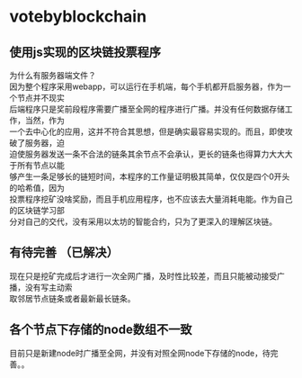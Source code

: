 # votebyblockchain
## 使用js实现的区块链投票程序  
为什么有服务器端文件？  
因为整个程序采用webapp，可以运行在手机端，每个手机都开启服务器，作为一个节点并不现实  
后端程序只是奖前段程序需要广播至全网的程序进行广播。并没有任何数据存储工作，当然，作为  
一个去中心化的应用，这并不符合其思想，但是确实最容易实现的。而且，即使攻破了服务器，迫  
迫使服务器发送一条不合法的链条其余节点不会承认，更长的链条也得算力大大大于所有节点以能  
够产生一条足够长的链短时间，本程序的工作量证明极其简单，仅仅是四个0开头的哈希值，因为  
投票程序挖矿没啥奖励，而且手机应用程序，也不应该去大量消耗电能。作为自己的区块链学习部  
分对自己的交代，没有采用以太坊的智能合约，只为了更深入的理解区块链。
## 有待完善  （已解决）
现在只是挖矿完成后才进行一次全网广播，及时性比较差，而且只能被动接受广播，没有写主动索  
取邻居节点链条或者最新最长链条。
## 各个节点下存储的node数组不一致  
目前只是新建node时广播至全网，并没有对照全网node下存储的node，待完善。。  


